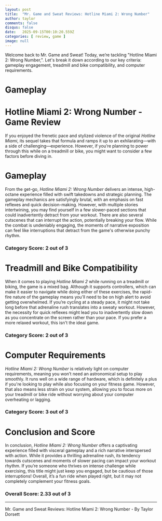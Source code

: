 ```yaml
---
layout: post
title:  "Mr. Game and Sweat Reviews: Hotline Miami 2: Wrong Number"
author: taylor
comments: false
disqus: false
date:   2025-09-15T00:10:20.559Z
categories: [ review, game ]
image: null
---
```


Welcome back to Mr. Game and Sweat! Today, we’re tackling "Hotline Miami 2: Wrong Number,". Let's break it down according to our key criteria: gameplay engagement, treadmill and bike compatibility, and computer requirements.

# Gameplay

# Hotline Miami 2: Wrong Number - Game Review

If you enjoyed the frenetic pace and stylized violence of the original *Hotline Miami*, its sequel takes that formula and ramps it up to an exhilarating—with a side of challenging—experience. However, if you’re planning to power through this while on a treadmill or bike, you might want to consider a few factors before diving in.

# Gameplay

From the get-go, *Hotline Miami 2: Wrong Number* delivers an intense, high-octane experience filled with swift takedowns and strategic planning. The gameplay mechanics are satisfyingly brutal, with an emphasis on fast reflexes and quick decision-making. However, with multiple stories intertwining, you may find yourself in a few slower-paced sections that could inadvertently detract from your workout. There are also several cutscenes that can interrupt the action, potentially breaking your flow. While the combat is undeniably engaging, the moments of narrative exposition can feel like interruptions that detract from the game's otherwise punchy rhythm.

### Category Score: 2 out of 3

# Treadmill and Bike Compatibility

When it comes to playing *Hotline Miami 2* while running on a treadmill or biking, the game is a mixed bag. Although it supports controllers, which can make it easier to navigate while doing either of these exercises, the rapid-fire nature of the gameplay means you'll need to be on high alert to avoid getting overwhelmed. If you’re cycling at a steady pace, it might not take long before that adrenaline rush translates into a sweaty workout. However, the necessity for quick reflexes might lead you to inadvertently slow down as you concentrate on the screen rather than your pace. If you prefer a more relaxed workout, this isn't the ideal game.

### Category Score: 2 out of 3

# Computer Requirements

*Hotline Miami 2: Wrong Number* is relatively light on computer requirements, meaning you won’t need an astronomical setup to play smoothly. It runs well on a wide range of hardware, which is definitely a plus if you're looking to play while also focusing on your fitness game. However, that also means less strain on your system, allowing you to focus more on your treadmill or bike ride without worrying about your computer overheating or lagging.

### Category Score: 3 out of 3

# Conclusion and Score

In conclusion, *Hotline Miami 2: Wrong Number* offers a captivating experience filled with visceral gameplay and a rich narrative interspersed with action. While it provides a thrilling adrenaline rush, its tendency towards cutscenes and moments of slower pacing can impact your workout rhythm. If you’re someone who thrives on intense challenge while exercising, this title might just keep you engaged, but be cautious of those interruptions! Overall, it’s a fun ride when played right, but it may not completely complement your fitness goals.

### Overall Score: 2.33 out of 3

---

Mr. Game and Sweat Reviews: Hotline Miami 2: Wrong Number - By Taylor Dorsett
